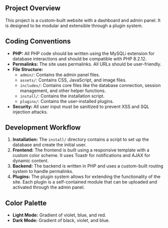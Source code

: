 ## Project Overview

This project is a custom-built website with a dashboard and admin panel. It is designed to be modular and extensible through a plugin system.

## Coding Conventions

*   **PHP:** All PHP code should be written using the MySQLi extension for database interactions and should be compatible with PHP 8.2.12.
*   **Permalinks:** The site uses permalinks. All URLs should be user-friendly.
*   **File Structure:**
    *   `admin/`: Contains the admin panel files.
    *   `assets/`: Contains CSS, JavaScript, and image files.
    *   `includes/`: Contains core files like the database connection, session management, and other helper functions.
    *   `install/`: Contains the installation script.
    *   `plugins/`: Contains the user-installed plugins.
*   **Security:** All user input must be sanitized to prevent XSS and SQL injection attacks.

## Development Workflow

1.  **Installation:** The `install/` directory contains a script to set up the database and create the initial user.
2.  **Frontend:** The frontend is built using a responsive template with a custom color scheme. It uses Toastr for notifications and AJAX for dynamic content.
3.  **Backend:** The backend is written in PHP and uses a custom-built routing system to handle permalinks.
4.  **Plugins:** The plugin system allows for extending the functionality of the site. Each plugin is a self-contained module that can be uploaded and activated through the admin panel.

## Color Palette

*   **Light Mode:** Gradient of violet, blue, and red.
*   **Dark Mode:** Gradient of black, violet, and blue.
